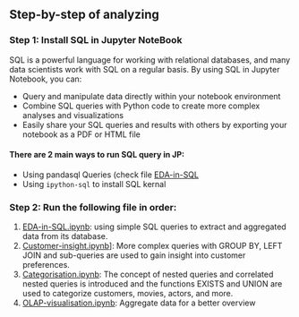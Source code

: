 ## Step-by-step of analyzing 
### Step 1: Install SQL in Jupyter NoteBook
SQL is a powerful language for working with relational databases, and many data scientists work with SQL on a regular basis. By using SQL in Jupyter Notebook, you can:
- Query and manipulate data directly within your notebook environment
- Combine SQL queries with Python code to create more complex analyses and visualizations
- Easily share your SQL queries and results with others by exporting your notebook as a PDF or HTML file
#### There are 2 main ways to run SQL query in JP: 
- Using pandasql Queries (check file [EDA-in-SQL](./EDA-in-SQL.ipynb)
- Using ```ipython-sql``` to install SQL kernal 
### Step 2:  Run the following file in order:
1.  [EDA-in-SQL.ipynb](./EDA-in-SQL.ipynb): using simple SQL queries to extract and aggregated data from its database.
2.  [Customer-insight.ipynb](./Customer-insight.ipynb)]: More complex queries with GROUP BY, LEFT JOIN and sub-queries are used to gain insight into customer preferences.
3. [Categorisation.ipynb](./Categorisation.ipynb): The concept of nested queries and correlated nested queries is introduced and the functions EXISTS and UNION are used to categorize customers, movies, actors, and more.
4. [OLAP-visualisation.ipynb](./OLAP-visualisation.ipynb): Aggregate data for a better overview
